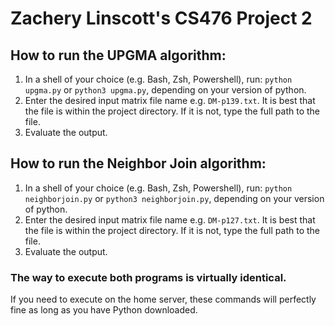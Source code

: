 # Zachery Linscott's CS476 Project 2

## How to run the UPGMA algorithm:

1. In a shell of your choice (e.g. Bash, Zsh, Powershell), run: `python upgma.py` or `python3 upgma.py`, depending on your version of python.
2. Enter the desired input matrix file name e.g. `DM-p139.txt`. It is best that the file is within the project directory. If it is not, type the full path to the file.
3. Evaluate the output.

## How to run the Neighbor Join algorithm:
1. In a shell of your choice (e.g. Bash, Zsh, Powershell), run: `python neighborjoin.py` or `python3 neighborjoin.py`, depending on your version of python.
2. Enter the desired input matrix file name e.g. `DM-p127.txt`. It is best that the file is within the project directory. If it is not, type the full path to the file.
3. Evaluate the output.



### The way to execute both programs is virtually identical.

If you need to execute on the home server, these commands will perfectly fine as long as you have Python downloaded.